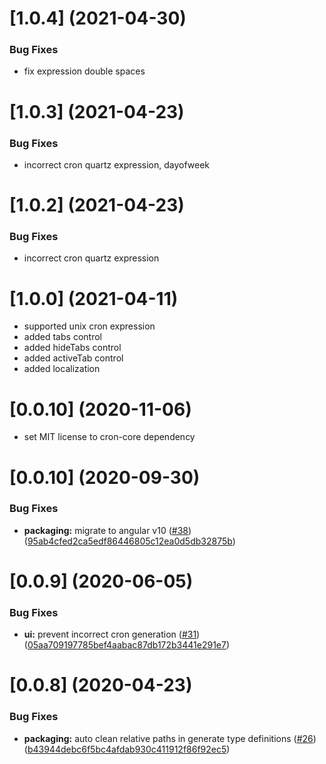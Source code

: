 # [1.0.4] (2021-04-30)

### Bug Fixes
* fix expression double spaces

# [1.0.3] (2021-04-23)

### Bug Fixes
* incorrect cron quartz expression, dayofweek

# [1.0.2] (2021-04-23)

### Bug Fixes
* incorrect cron quartz expression

# [1.0.0] (2021-04-11)

* supported unix cron expression
* added tabs control
* added hideTabs control
* added activeTab control
* added localization

# [0.0.10] (2020-11-06)

* set MIT license to cron-core dependency

# [0.0.10] (2020-09-30)

### Bug Fixes

* **packaging:** migrate to angular v10 ([#38](https://github.com/BzenkoSergey/ng-cron/issues/38)) ([95ab4cfed2ca5edf86446805c12ea0d5db32875b](https://github.com/BzenkoSergey/ng-cron/commit/95ab4cfed2ca5edf86446805c12ea0d5db32875b))

# [0.0.9] (2020-06-05)

### Bug Fixes

* **ui:** prevent incorrect cron generation ([#31](https://github.com/BzenkoSergey/ng-cron/issues/31)) ([05aa709197785bef4aabac87db172b3441e291e7](https://github.com/BzenkoSergey/ng-cron/commit/05aa709197785bef4aabac87db172b3441e291e7))


# [0.0.8] (2020-04-23)

### Bug Fixes

* **packaging:** auto clean relative paths in generate type definitions ([#26](https://github.com/BzenkoSergey/ng-cron/issues/26)) ([b43944debc6f5bc4afdab930c411912f86f92ec5](https://github.com/BzenkoSergey/ng-cron/commit/b43944debc6f5bc4afdab930c411912f86f92ec5))

